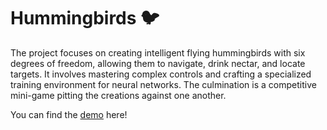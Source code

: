 # Hummingbirds 🐦
 
The project focuses on creating intelligent flying hummingbirds with six degrees of freedom, allowing them to navigate, drink nectar, and locate targets. It involves mastering complex controls and crafting a specialized training environment for neural networks. The culmination is a competitive mini-game pitting the creations against one another.

You can find the [demo](https://www.youtube.com/watch?v=5qC8-LVr1g4) here!
